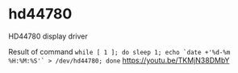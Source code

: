 # hd44780

HD44780 display driver

Result of command ```while [ 1 ]; do sleep 1; echo `date +'%d-%m %H:%M:%S'` > /dev/hd44780; done``` https://youtu.be/TKMjN38DMbY
